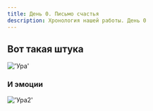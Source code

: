 ```yaml
---
title: День 0. Письмо счастья
description: Хронология нашей работы. День 0
---
```


## Вот такая штука

!['Ура'](@assets/images/image.png)

### И эмоции

!['Ура2'](https://media1.tenor.com/m/19NP4W6Ny2MAAAAC/im-going-crazy-minions.gif)
